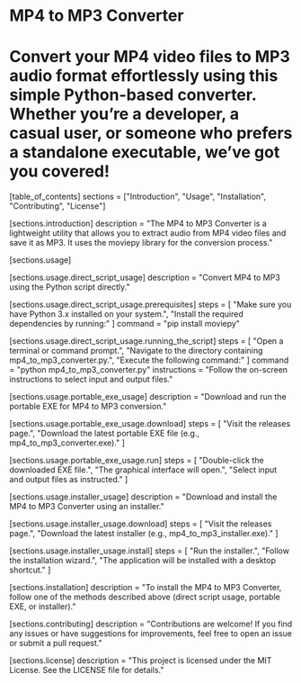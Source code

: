 # MP4 to MP3 Converter

# Convert your MP4 video files to MP3 audio format effortlessly using this simple Python-based converter. Whether you’re a developer, a casual user, or someone who prefers a standalone executable, we’ve got you covered!

[table_of_contents]
sections = ["Introduction", "Usage", "Installation", "Contributing", "License"]

[sections.introduction]
description = "The MP4 to MP3 Converter is a lightweight utility that allows you to extract audio from MP4 video files and save it as MP3. It uses the moviepy library for the conversion process."

[sections.usage]

[sections.usage.direct_script_usage]
description = "Convert MP4 to MP3 using the Python script directly."

[sections.usage.direct_script_usage.prerequisites]
steps = [
    "Make sure you have Python 3.x installed on your system.",
    "Install the required dependencies by running:"
]
command = "pip install moviepy"

[sections.usage.direct_script_usage.running_the_script]
steps = [
    "Open a terminal or command prompt.",
    "Navigate to the directory containing mp4_to_mp3_converter.py.",
    "Execute the following command:"
]
command = "python mp4_to_mp3_converter.py"
instructions = "Follow the on-screen instructions to select input and output files."

[sections.usage.portable_exe_usage]
description = "Download and run the portable EXE for MP4 to MP3 conversion."

[sections.usage.portable_exe_usage.download]
steps = [
    "Visit the releases page.",
    "Download the latest portable EXE file (e.g., mp4_to_mp3_converter.exe)."
]

[sections.usage.portable_exe_usage.run]
steps = [
    "Double-click the downloaded EXE file.",
    "The graphical interface will open.",
    "Select input and output files as instructed."
]

[sections.usage.installer_usage]
description = "Download and install the MP4 to MP3 Converter using an installer."

[sections.usage.installer_usage.download]
steps = [
    "Visit the releases page.",
    "Download the latest installer (e.g., mp4_to_mp3_installer.exe)."
]

[sections.usage.installer_usage.install]
steps = [
    "Run the installer.",
    "Follow the installation wizard.",
    "The application will be installed with a desktop shortcut."
]

[sections.installation]
description = "To install the MP4 to MP3 Converter, follow one of the methods described above (direct script usage, portable EXE, or installer)."

[sections.contributing]
description = "Contributions are welcome! If you find any issues or have suggestions for improvements, feel free to open an issue or submit a pull request."

[sections.license]
description = "This project is licensed under the MIT License. See the LICENSE file for details."
